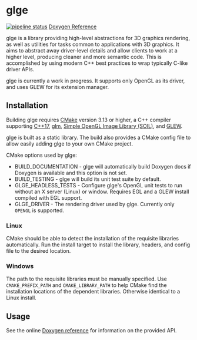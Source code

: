 glge
======
[![pipeline status](https://gitlab.com/mrhatch/glge/badges/master/pipeline.svg)](https://gitlab.com/mrhatch/glge/commits/master) [Doxygen Reference](https://mrhatch.gitlab.io/glge)

glge is a library providing high-level abstractions for 3D graphics rendering, 
as well as utilities for tasks common to applications with 3D graphics. It 
aims to abstract away driver-level details and allow clients to work at a
higher level, producing cleaner and more semantic code. This is accomplished
by using modern C++ best practices to wrap typically C-like driver APIs.

glge is currently a work in progress. It supports only OpenGL as its driver,
and uses GLEW for its extension manager.

## Installation
Building glge requires [CMake](https://cmake.org/download/) version 3.13 or higher, 
a C++ compiler supporting [C++17](https://en.cppreference.com/w/cpp/compiler_support),
[glm](https://glm.g-truc.net), 
[Simple OpenGL Image Library (SOIL)](https://www.lonesock.net/soil.html), and
[GLEW](http://glew.sourceforge.net/).

glge is built as a static library. The build also provides a CMake config
file to allow easily adding glge to your own CMake project.

CMake options used by glge:
* BUILD_DOCUMENTATION - glge will automatically build Doxygen docs if Doxygen 
is available and this option is not set. 
* BUILD_TESTING - glge will build its unit test suite by default.
* GLGE_HEADLESS_TESTS - Configure glge's OpenGL unit tests to run without an 
X server (Linux) or window. Requires EGL and a GLEW install compiled with 
EGL support.
* GLGE_DRIVER - The rendering driver used by glge. Currently only `OPENGL` is supported.

### Linux
CMake should be able to detect the installation of the requisite libraries 
automatically. Run the install target to install the library, headers,
and config file to the desired location.

### Windows
The path to the requisite libraries must be manually specified. Use 
`CMAKE_PREFIX_PATH` and `CMAKE_LIBRARY_PATH` to help CMake find the
installation locations of the dependent libraries. Otherwise 
identical to a Linux install.

## Usage
See the online [Doxygen reference](https://mrhatch.gitlab.io/glge/) 
for information on the provided API.

